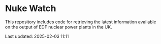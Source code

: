 # Nuke Watch

This repository includes code for retrieving the latest information available on the output of EDF nuclear power plants in the UK.

Last updated: 2025-02-03 11:11